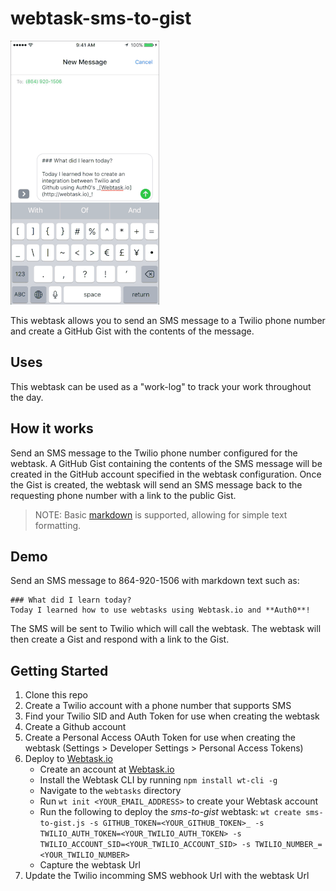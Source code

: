 # webtask-sms-to-gist

![sms-to-gist-prewiew](/assets/preview.gif)

This webtask allows you to send an SMS message to a Twilio phone number and create a GitHub Gist with the contents of the message. 

## Uses

This webtask can be used as a "work-log" to track your work throughout the day.

## How it works

Send an SMS message to the Twilio phone number configured for the webtask. A GitHub Gist containing the contents of the SMS message will be created in the GitHub account specified in the webtask configuration. Once the Gist is created, the webtask will send an SMS message back to the requesting phone number with a link to the public Gist.

> NOTE: Basic [markdown](https://guides.github.com/features/mastering-markdown/) is supported, allowing for simple text formatting. 

## Demo

Send an SMS message to 864-920-1506 with markdown text such as: 
```
### What did I learn today?
Today I learned how to use webtasks using Webtask.io and **Auth0**!
```
The SMS will be sent to Twilio which will call the webtask. The webtask will then create a Gist and respond with a link to the Gist.

## Getting Started

1. Clone this repo
2. Create a Twilio account with a phone number that supports SMS
3. Find your Twilio SID and Auth Token for use when creating the webtask
4. Create a Github account
5. Create a Personal Access OAuth Token for use when creating the webtask (Settings > Developer Settings > Personal Access Tokens)
6. Deploy to [Webtask.io](https://webtask.io)
    * Create an account at [Webtask.io](https://webtask.io)
    * Install the Webtask CLI by running `npm install wt-cli -g`
    * Navigate to the `webtasks` directory
    * Run `wt init <YOUR_EMAIL_ADDRESS>` to create your Webtask account
    * Run the following to deploy the _sms-to-gist_ webtask: `wt create sms-to-gist.js -s GITHUB_TOKEN=<YOUR_GITHUB_TOKEN>_ -s TWILIO_AUTH_TOKEN=<YOUR_TWILIO_AUTH_TOKEN> -s TWILIO_ACCOUNT_SID=<YOUR_TWILIO_ACCOUNT_SID> -s TWILIO_NUMBER_=<YOUR_TWILIO_NUMBER>`
    * Capture the webtask Url
7. Update the Twilio incomming SMS webhook Url with the webtask Url